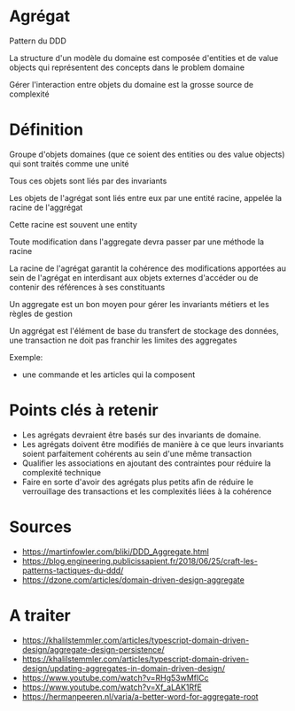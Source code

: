 # Agrégat

Pattern du DDD

La structure d'un modèle du domaine est composée d'entities et de value objects qui représentent des concepts dans le problem domaine

Gérer l'interaction entre objets du domaine est la grosse source de complexité

# Définition

Groupe d'objets domaines (que ce soient des entities ou des value objects) qui sont traités comme une unité

Tous ces objets sont liés par des invariants

Les objets de l'agrégat sont liés entre eux par une entité racine, appelée la racine de l'aggrégat

Cette racine est souvent une entity

Toute modification dans l'aggregate devra passer par une méthode la racine

La racine de l'agrégat garantit la cohérence des modifications apportées au sein de l'agrégat en interdisant aux objets externes d'accéder ou de contenir des références à ses constituants

Un aggregate est un bon moyen pour gérer les invariants métiers et les règles de gestion

Un aggrégat est l'élément de base du transfert de stockage des données, une transaction ne doit pas franchir les limites des aggregates

Exemple:

- une commande et les articles qui la composent

# Points clés à retenir

- Les agrégats devraient être basés sur des invariants de domaine.
- Les agrégats doivent être modifiés de manière à ce que leurs invariants soient parfaitement cohérents au sein d'une même transaction
- Qualifier les associations en ajoutant des contraintes pour réduire la complexité technique
- Faire en sorte d'avoir des agrégats plus petits afin de réduire le verrouillage des transactions et les complexités liées à la cohérence

# Sources

- <https://martinfowler.com/bliki/DDD_Aggregate.html>
- <https://blog.engineering.publicissapient.fr/2018/06/25/craft-les-patterns-tactiques-du-ddd/>
- <https://dzone.com/articles/domain-driven-design-aggregate>

# A traiter

- <https://khalilstemmler.com/articles/typescript-domain-driven-design/aggregate-design-persistence/>
- <https://khalilstemmler.com/articles/typescript-domain-driven-design/updating-aggregates-in-domain-driven-design/>
- <https://www.youtube.com/watch?v=RHg53wMflCc>
- <https://www.youtube.com/watch?v=Xf_aLAK1RfE>
- <https://hermanpeeren.nl/varia/a-better-word-for-aggregate-root>
